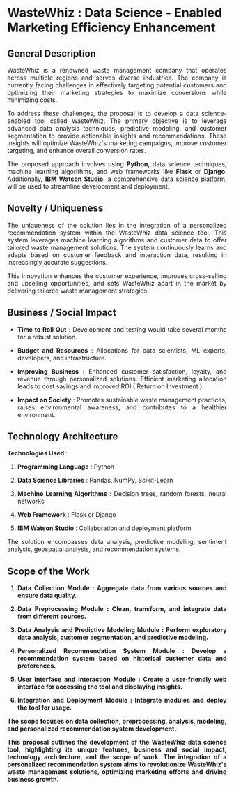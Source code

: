 # WasteWhiz : Data Science - Enabled Marketing Efficiency Enhancement

## General Description

<p align="justify">WasteWhiz is a renowned waste management company that operates across multiple regions and serves diverse industries. The company is currently facing challenges in effectively targeting potential customers and optimizing their marketing strategies to maximize conversions while minimizing costs.</p>

<p align="justify">To address these challenges, the proposal is to develop a data science-enabled tool called WasteWhiz. The primary objective is to leverage advanced data analysis techniques, predictive modeling, and customer segmentation to provide actionable insights and recommendations. These insights will optimize WasteWhiz's marketing campaigns, improve customer targeting, and enhance overall conversion rates.</p>

<p align="justify">The proposed approach involves using <b>Python</b>, data science techniques, machine learning algorithms, and web frameworks like <b>Flask</b> or <b>Django</b>. Additionally, <b>IBM Watson Studio</b>, a comprehensive data science platform, will be used to streamline development and deployment.</p>

## Novelty / Uniqueness

<p align="justify">The uniqueness of the solution lies in the integration of a personalized recommendation system within the WasteWhiz data science tool. This system leverages machine learning algorithms and customer data to offer tailored waste management solutions. The system continuously learns and adapts based on customer feedback and interaction data, resulting in increasingly accurate suggestions.</p>

<p align="justify">This innovation enhances the customer experience, improves cross-selling and upselling opportunities, and sets WasteWhiz apart in the market by delivering tailored waste management strategies.</p>

## Business / Social Impact

- <p align="justify"><b>Time to Roll Out</b> : Development and testing would take several months for a robust solution.</p>
- <p align="justify"><b>Budget and Resources</b> : Allocations for data scientists, ML experts, developers, and infrastructure.</p>
- <p align="justify"><b>Improving Business</b> : Enhanced customer satisfaction, loyalty, and revenue through personalized solutions. Efficient marketing allocation leads to cost savings and improved ROI ( Return on Investment ).</p>
- <p align="justify"><b>Impact on Society</b> : Promotes sustainable waste management practices, raises environmental awareness, and contributes to a healthier environment.</p>

## Technology Architecture

<b>Technologies Used </b>:

1. <p align="justify"><b>Programming Language</b> : Python</p>
2. <p align="justify"><b>Data Science Libraries</b> : Pandas, NumPy, Scikit-Learn</p>
3. <p align="justify"><b>Machine Learning Algorithms</b> : Decision trees, random forests, neural networks</p>
4. <p align="justify"><b>Web Framework</b> : Flask or Django</p>
5. <p align="justify"><b>IBM Watson Studio</b> : Collaboration and deployment platform</p>

<p align="justify">The solution encompasses data analysis, predictive modeling, sentiment analysis, geospatial analysis, and recommendation systems.

## Scope of the Work

1. <p align="justify"><b>Data Collection Module<b> : Aggregate data from various sources and ensure data quality.</p>
2. <p align="justify"><b>Data Preprocessing Module<b> : Clean, transform, and integrate data from different sources.</p>
3. <p align="justify"><b>Data Analysis and Predictive Modeling Module<b> : Perform exploratory data analysis, customer segmentation, and predictive modeling.</p>
4. <p align="justify"><b>Personalized Recommendation System Module<b> : Develop a recommendation system based on historical customer data and preferences.</p>
5. <p align="justify"><b>User Interface and Interaction Module<b> : Create a user-friendly web interface for accessing the tool and displaying insights.</p>
6. <p align="justify"><b>Integration and Deployment Module<b> : Integrate modules and deploy the tool for usage.</p>

<p align="justify">The scope focuses on data collection, preprocessing, analysis, modeling, and personalized recommendation system development.</p>

<p align="justify">This proposal outlines the development of the WasteWhiz data science tool, highlighting its unique features, business and social impact, technology architecture, and the scope of work. The integration of a personalized recommendation system aims to revolutionize WasteWhiz's waste management solutions, optimizing marketing efforts and driving business growth.</p>
